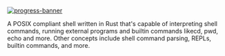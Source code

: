 [![progress-banner](https://backend.codecrafters.io/progress/shell/0b0c8cd0-ae6e-4356-b29f-39bfbc5f0f60)](https://app.codecrafters.io/users/codecrafters-bot?r=2qF)

A POSIX compliant shell written in Rust that's capable of interpreting shell commands, 
running external programs and builtin commands likecd, pwd, echo and more. 
Other concepts include shell command parsing,
REPLs, builtin commands, and more.
